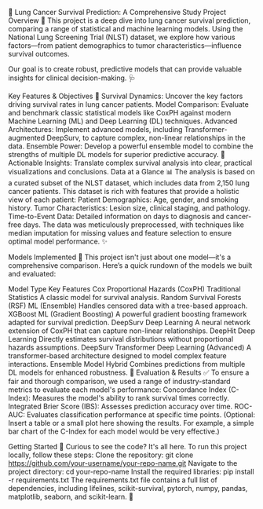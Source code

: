 🔬 Lung Cancer Survival Prediction: A Comprehensive Study
Project Overview 🚀
This project is a deep dive into lung cancer survival prediction, comparing a range of statistical and machine learning models. Using the National Lung Screening Trial (NLST) dataset, we explore how various factors—from patient demographics to tumor characteristics—influence survival outcomes.

Our goal is to create robust, predictive models that can provide valuable insights for clinical decision-making. 🩺

Key Features & Objectives 🎯
Survival Dynamics: Uncover the key factors driving survival rates in lung cancer patients.
Model Comparison: Evaluate and benchmark classic statistical models like CoxPH against modern Machine Learning (ML) and Deep Learning (DL) techniques.
Advanced Architectures: Implement advanced models, including Transformer-augmented DeepSurv, to capture complex, non-linear relationships in the data.
Ensemble Power: Develop a powerful ensemble model to combine the strengths of multiple DL models for superior predictive accuracy. 💪
Actionable Insights: Translate complex survival analysis into clear, practical visualizations and conclusions.
Data at a Glance 📊
The analysis is based on a curated subset of the NLST dataset, which includes data from 2,150 lung cancer patients. This dataset is rich with features that provide a holistic view of each patient:
Patient Demographics: Age, gender, and smoking history.
Tumor Characteristics: Lesion size, clinical staging, and pathology.
Time-to-Event Data: Detailed information on days to diagnosis and cancer-free days.
The data was meticulously preprocessed, with techniques like median imputation for missing values and feature selection to ensure optimal model performance. ✨

Models Implemented 🤖
This project isn't just about one model—it's a comprehensive comparison. Here’s a quick rundown of the models we built and evaluated:

Model	Type	Key Features
Cox Proportional Hazards (CoxPH)	Traditional Statistics	A classic model for survival analysis.
Random Survival Forests (RSF)	ML (Ensemble)	Handles censored data with a tree-based approach.
XGBoost	ML (Gradient Boosting)	A powerful gradient boosting framework adapted for survival prediction.
DeepSurv	Deep Learning	A neural network extension of CoxPH that can capture non-linear relationships.
DeepHit	Deep Learning	Directly estimates survival distributions without proportional hazards assumptions.
DeepSurv Transformer	Deep Learning (Advanced)	A transformer-based architecture designed to model complex feature interactions.
Ensemble Model	Hybrid	Combines predictions from multiple DL models for enhanced robustness. 🤝
Evaluation & Results ✅
To ensure a fair and thorough comparison, we used a range of industry-standard metrics to evaluate each model's performance:
Concordance Index (C-Index): Measures the model's ability to rank survival times correctly.
Integrated Brier Score (IBS): Assesses prediction accuracy over time.
ROC-AUC: Evaluates classification performance at specific time points.
(Optional: Insert a table or a small plot here showing the results. For example, a simple bar chart of the C-Index for each model would be very effective.)

Getting Started 🚀
Curious to see the code? It's all here. To run this project locally, follow these steps:
Clone the repository:
git clone https://github.com/your-username/your-repo-name.git
Navigate to the project directory:
cd your-repo-name
Install the required libraries:
pip install -r requirements.txt
The requirements.txt file contains a full list of dependencies, including lifelines, scikit-survival, pytorch, numpy, pandas, matplotlib, seaborn, and scikit-learn. 🐍
